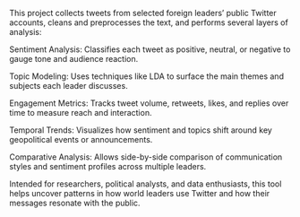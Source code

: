 This project collects tweets from selected foreign leaders’ public Twitter accounts, cleans and preprocesses the text, and performs several layers of analysis:

Sentiment Analysis: Classifies each tweet as positive, neutral, or negative to gauge tone and audience reaction.

Topic Modeling: Uses techniques like LDA to surface the main themes and subjects each leader discusses.

Engagement Metrics: Tracks tweet volume, retweets, likes, and replies over time to measure reach and interaction.

Temporal Trends: Visualizes how sentiment and topics shift around key geopolitical events or announcements.

Comparative Analysis: Allows side-by-side comparison of communication styles and sentiment profiles across multiple leaders.

Intended for researchers, political analysts, and data enthusiasts, this tool helps uncover patterns in how world leaders use Twitter and how their messages resonate with the public.

